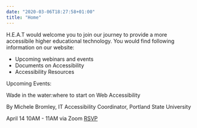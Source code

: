 ```yaml
---
date: "2020-03-06T18:27:58+01:00"
title: "Home"
---
```


H.E.A.T would welcome you to join our journey to provide a more accessibile higher educational technology.
You would find  following information on our website:

- Upcoming webinars and events
- Documents on Accessibility
- Accessibility Resources


Upcoming Events:

Wade in the water:where to start on Web Accessibility

By Michele Bromley, IT Accessibility Coordinator, Portland State University

April 14  10AM - 11AM
via Zoom
[RSVP](http://www.google.com)